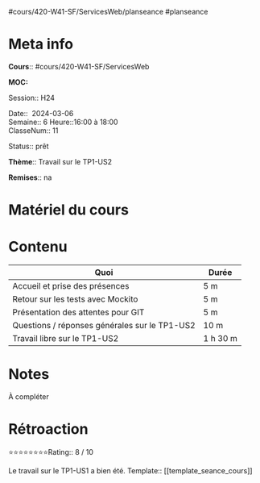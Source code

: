 #cours/420-W41-SF/ServicesWeb/planseance #planseance
# Meta info

**Cours**:: #cours/420-W41-SF/ServicesWeb 

**MOC:** 

Session:: H24

Date::  2024-03-06  
Semaine:: 6
Heure::16:00 à 18:00  
ClasseNum:: 11

Status::  <span class="chip ready">prêt</span> 

**Thème**:: Travail sur le TP1-US2

**Remises**:: <span class="chip na">na</span>

# Matériel du cours
# Contenu

| Quoi                                          | Durée    |
| --------------------------------------------- | -------- |
| Accueil et prise des présences                | 5 m      |
| Retour sur les tests avec Mockito             | 5 m      |
| Présentation des attentes pour GIT            | 5 m      |
| Questions / réponses générales sur le TP1-US2 | 10 m     |
| Travail libre sur le TP1-US2                  | 1 h 30 m |
# Notes
À compléter

# Rétroaction
⭐⭐⭐⭐⭐⭐⭐⭐Rating:: 8 / 10

Le travail sur le TP1-US1 a bien été.
Template:: [[template_seance_cours]]